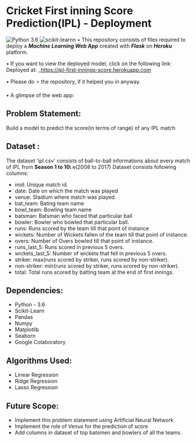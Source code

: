 # Cricket First inning Score Prediction(IPL) - Deployment 
![Python 3.6](https://img.shields.io/badge/Python-3.6-brightgreen.svg) ![scikit-learnn](https://img.shields.io/badge/Library-Scikit_Learn-orange.svg)
• This repository consists of files required to deploy a ___Machine Learning Web App___ created with ___Flask___ on ___Heroku___ platform.

• If you want to view the deployed model, click on the following link:<br />
Deployed at: _https://ipl-first-innings-score.herokuapp.com

• Please do ⭐ the repository, if it helped you in anyway.

• A glimpse of the web app:

 
 ## Problem Statement:
 Build a model to predict the score(in terms of range) of any IPL match
 
 ## Dataset :
 The dataset 'ipl.csv' consists of ball-to-ball informations about every match of IPL from  **Season 1 to 10**i.e(2008 to 2017)
Dataset consists following columns:
- mid: Unique match id.
- date: Date on which the match was played
- venue: Stadium where match was played.
- bat_team: Bating team name
- bowl_team: Bowling team name
- batsman: Batsman who faced that particular ball
- bowler: Bowler who bowled that particular ball.
- runs: Runs scored by the team till that point of instance
- wickets: Number of Wickets fallen of the team till that point of instance.
- overs: Number of Overs bowled till that point of instance.
- runs_last_5: Runs scored in previous 5 overs.
- wickets_last_5: Number of wickets that fell in previous 5 overs.
- striker: max(runs scored by striker, runs scored by non-striker).
- non-striker: min(runs scored by striker, runs scored by non-striker).
- total: Total runs scored by batting team at the end of first innings.
## Dependencies:
- Python - 3.6
- Scikit-Learn
- Pandas
- Numpy
- Matplotlib
- Seaborn
- Google Colaboratory

## Algorithms Used:
- Linear Regression
- Ridge Regression
- Lasso Regression

## Future Scope:
- Implement this problem statement using Artificial Neural Network
- Implement the role of Venus for the prediction of score
- Add columns in dataset of top batsmen and bowlers of all the teams.
